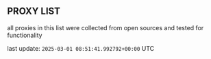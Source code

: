 ## PROXY LIST

all proxies in this list were collected from open sources and tested for functionality

last update: `2025-03-01 08:51:41.992792+00:00` UTC